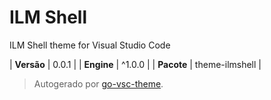 # ILM Shell

ILM Shell theme for Visual Studio Code

| **Versão** | 0.0.1 |
| **Engine** | ^1.0.0 |
| **Pacote** | theme-ilmshell |

> Autogerado por [go-vsc-theme](https://github.com/natalbu/go-vsc-theme).
